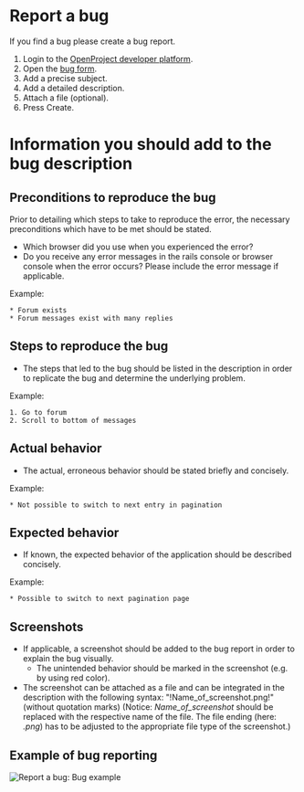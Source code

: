 # Report a bug

If you find a bug please create a bug report.

1. Login to the [OpenProject developer platform](https://community.openproject.com/login).
2. Open the [bug form](https://community.openproject.com/projects/openproject/work_packages/new?type=1).
3. Add a precise subject.
3. Add a detailed description.
4. Attach a file (optional).
5. Press Create.


# Information you should add to the bug description

## Preconditions to reproduce the bug

Prior to detailing which steps to take to reproduce the error, the necessary preconditions which have to be met should be stated.
* Which browser did you use when you experienced the error?
* Do you receive any error messages in the rails console or browser console when the error occurs? Please include the error message if applicable.

Example:

```
* Forum exists
* Forum messages exist with many replies
```

## Steps to reproduce the bug

* The steps that led to the bug should be listed in the description in order to replicate the bug and determine the underlying problem.

Example:

```
1. Go to forum
2. Scroll to bottom of messages
```

## Actual behavior

* The actual, erroneous behavior should be stated briefly and concisely.

Example:

```
* Not possible to switch to next entry in pagination
```

## Expected behavior

* If known, the expected behavior of the application should be described concisely.

Example:

```
* Possible to switch to next pagination page
```

## Screenshots

* If applicable, a screenshot should be added to the bug report in order to explain the bug visually.
  * The unintended behavior should be marked in the screenshot (e.g. by using red color).
* The screenshot can be attached as a file and can be integrated in the description with the following syntax: "!Name_of_screenshot.png!" (without quotation marks)
(Notice: *Name_of_screenshot* should be replaced with the respective name of the file. The file ending (here: *.png*) has to be adjusted to the appropriate file type of the screenshot.)

## Example of bug reporting

![Report a bug: Bug example](https://www.openproject.org/wp-content/uploads/2019/10/Bug-report.png "Report a bug: Bug example")
